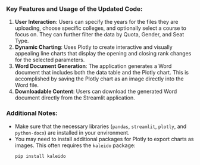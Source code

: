 
### Key Features and Usage of the Updated Code:
1. **User Interaction**: Users can specify the years for the files they are uploading, choose specific colleges, and optionally select a course to focus on. They can further filter the data by Quota, Gender, and Seat Type.
2. **Dynamic Charting**: Uses Plotly to create interactive and visually appealing line charts that display the opening and closing rank changes for the selected parameters.
3. **Word Document Generation**: The application generates a Word document that includes both the data table and the Plotly chart. This is accomplished by saving the Plotly chart as an image directly into the Word file.
4. **Downloadable Content**: Users can download the generated Word document directly from the Streamlit application.

### Additional Notes:
- Make sure that the necessary libraries (`pandas`, `streamlit`, `plotly`, and `python-docx`) are installed in your environment.
- You may need to install additional packages for Plotly to export charts as images. This often requires the `kaleido` package:
  ```bash
  pip install kaleido
